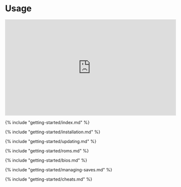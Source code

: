 # Usage

<iframe width="560" height="315" src="https://www.youtube.com/embed/DkqziZgLmQI?si=GolnCAwV55WVXI-x" title="NextUI complete setup guide" frameborder="0" allow="accelerometer; autoplay; clipboard-write; encrypted-media; gyroscope; picture-in-picture; web-share" referrerpolicy="strict-origin-when-cross-origin" allowfullscreen></iframe>

{% include "getting-started/index.md" %}

{% include "getting-started/installation.md" %}

{% include "getting-started/updating.md" %}

{% include "getting-started/roms.md" %}

{% include "getting-started/bios.md" %}

{% include "getting-started/managing-saves.md" %}

{% include "getting-started/cheats.md" %}
